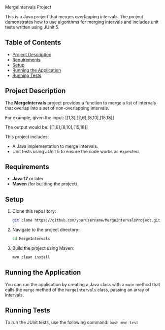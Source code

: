  MergeIntervals Project

This is a Java project that merges overlapping intervals. The project demonstrates how to use algorithms for merging intervals and includes unit tests written using JUnit 5.

## Table of Contents
- [Project Description](#project-description)
- [Requirements](#requirements)
- [Setup](#setup)
- [Running the Application](#running-the-application)
- [Running Tests](#running-tests)


## Project Description

The **MergeIntervals** project provides a function to merge a list of intervals that overlap into a set of non-overlapping intervals.

For example, given the input: [[1,3],[2,6],[8,10],[15,18]]

The output would be: [[1,6],[8,10],[15,18]]

This project includes:
- A Java implementation to merge intervals.
- Unit tests using JUnit 5 to ensure the code works as expected.

## Requirements

- **Java 17** or later
- **Maven** (for building the project)

## Setup

1. Clone this repository:
    ```bash
    git clone https://github.com/yourusername/MergeIntervalsProject.git
    ```
   
2. Navigate to the project directory:
    ```bash
    cd MergeIntervals
    ```

3. Build the project using Maven:
    ```bash
    mvn clean install
    ```

## Running the Application

You can run the application by creating a Java class with a `main` method that calls the `merge` method of the `MergeIntervals` class, passing an array of intervals.

## Running Tests

To run the JUnit tests, use the following command:
    ```bash
    mvn test
    ```
